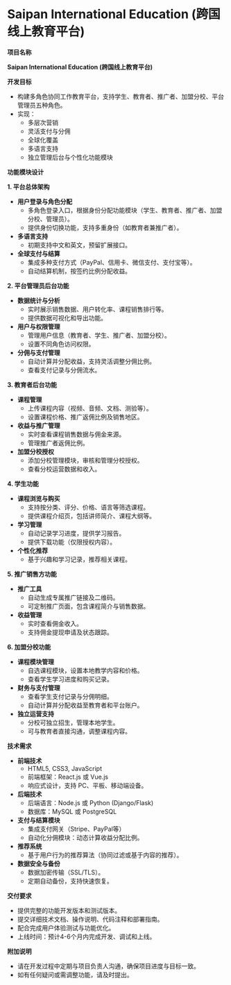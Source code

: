# **Saipan International Education (跨国线上教育平台)**

**项目名称**

**Saipan International Education (跨国线上教育平台)**

**开发目标**

- 构建多角色协同工作教育平台，支持学生、教育者、推广者、加盟分校、平台管理员五种角色。
- 实现：
  - 多层次营销
  - 灵活支付与分佣
  - 全球化覆盖
  - 多语言支持
  - 独立管理后台与个性化功能模块

**功能模块设计**

**1. 平台总体架构**

- **用户登录与角色分配**
  - 多角色登录入口，根据身份分配功能模块（学生、教育者、推广者、加盟分校、管理员）。
  - 提供身份切换功能，支持多重身份（如教育者兼推广者）。
- **多语言支持**
  - 初期支持中文和英文，预留扩展接口。
- **全球支付与结算**
  - 集成多种支付方式（PayPal、信用卡、微信支付、支付宝等）。
  - 自动结算机制，按签约比例分配收益。

**2. 平台管理员后台功能**

- **数据统计与分析**
  - 实时展示销售数据、用户转化率、课程销售排行等。
  - 提供数据可视化和导出功能。
- **用户与权限管理**
  - 管理用户信息（教育者、学生、推广者、加盟分校）。
  - 设置不同角色访问权限。
- **分佣与支付管理**
  - 自动计算并分配收益，支持灵活调整分佣比例。
  - 查看支付记录与分佣流水。

**3. 教育者后台功能**

- **课程管理**
  - 上传课程内容（视频、音频、文档、测验等）。
  - 设置课程价格、推广返佣比例及销售地区。
- **收益与推广管理**
  - 实时查看课程销售数据与佣金来源。
  - 管理推广者返佣比例。
- **加盟分校授权**
  - 添加分校管理模块，审核和管理分校授权。
  - 查看分校运营数据和收入。

**4. 学生功能**

- **课程浏览与购买**
  - 支持按分类、评分、价格、语言等筛选课程。
  - 提供课程介绍页，包括讲师简介、课程大纲等。
- **学习管理**
  - 自动记录学习进度，提供学习报告。
  - 提供下载功能（仅限授权内容）。
- **个性化推荐**
  - 基于兴趣和学习记录，推荐相关课程。

**5. 推广销售方功能**

- **推广工具**
  - 自动生成专属推广链接及二维码。
  - 可定制推广页面，包含课程简介与销售数据。
- **收益管理**
  - 实时查看佣金收入。
  - 支持佣金提现申请及状态跟踪。

**6. 加盟分校功能**

- **课程模块管理**
  - 自选课程模块，设置本地教学内容和价格。
  - 查看学生学习进度和购买记录。
- **财务与支付管理**
  - 查看学生支付记录与分佣明细。
  - 自动计算并分配收益至教育者和平台账户。
- **独立运营支持**
  - 分校可独立招生，管理本地学生。
  - 可与教育者直接沟通，调整课程内容。

**技术需求**

- **前端技术**
  - HTML5, CSS3, JavaScript
  - 前端框架：React.js 或 Vue.js
  - 响应式设计，支持 PC、平板、移动端设备。
- **后端技术**
  - 后端语言：Node.js 或 Python (Django/Flask)
  - 数据库：MySQL 或 PostgreSQL
- **支付与结算模块**
  - 集成支付网关（Stripe、PayPal等）
  - 自动化分佣模块：动态计算收益分配比例。
- **推荐系统**
  - 基于用户行为的推荐算法（协同过滤或基于内容的推荐）。
- **数据安全与备份**
  - 数据加密传输（SSL/TLS）。
  - 定期自动备份，支持快速恢复。

**交付要求**

- 提供完整的功能开发版本和测试版本。
- 提交详细技术文档、操作说明、代码注释和部署指南。
- 配合完成用户体验测试与功能优化。
- 上线时间：预计4-6个月内完成开发、调试和上线。

**附加说明**

- 请在开发过程中定期与项目负责人沟通，确保项目进度与目标一致。
- 如有任何疑问或需调整功能，请及时提出。
